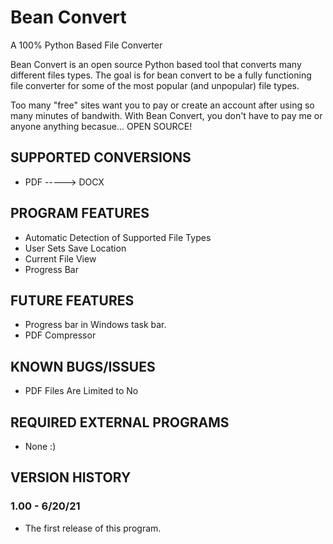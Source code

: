 # Bean Convert
A 100% Python Based File Converter

Bean Convert is an open source Python based tool that converts many different files types.
The goal is for bean convert to be a fully functioning file converter for some of the most popular (and unpopular) file types.

Too many "free" sites want you to pay or create an account after using so many minutes of bandwith. With Bean Convert,
you don't have to pay me or anyone anything becasue... OPEN SOURCE!

## SUPPORTED CONVERSIONS
* PDF -----> DOCX

## PROGRAM FEATURES
* Automatic Detection of Supported File Types
* User Sets Save Location
* Current File View
* Progress Bar

## FUTURE FEATURES
* Progress bar in Windows task bar.
* PDF Compressor

## KNOWN BUGS/ISSUES
* PDF Files Are Limited to No

## REQUIRED EXTERNAL PROGRAMS
* None :)

## VERSION HISTORY

### 1.00 - 6/20/21
* The first release of this program.

